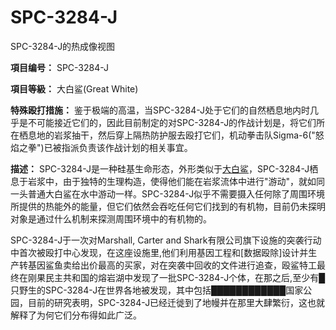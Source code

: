 # SPC-3284-J
                        




SPC-3284-J的热成像视图



**項目编号：** SPC-3284-J

**項目等級：** 大白鲨(Great White)

**特殊殴打措施：** 鉴于极端的高温，当SPC-3284-J处于它们的自然栖息地内时几乎是不可能接近它们的，因此目前制定的对SPC-3284-J的作战计划是，将它们所在栖息地的岩浆抽干，然后穿上隔热防护服去殴打它们，机动拳击队Sigma-6("怒焰之拳")已被指派负责该作战计划的相关事宜。

**描述：** SPC-3284-J是一种硅基生命形态，外形类似于[大白鲨](//scp-wiki-cn.wikidot.comhttp://en.wikipedia.org/wiki/Great_white_shark)，SPC-3284-J栖息于岩浆中，由于独特的生理构造，使得他们能在岩浆流体中进行"游动"，就如同一头普通大白鲨在水中游动一样。SPC-3284-J似乎不需要摄入任何除了周围环境所提供的热能外的能量，但它们依然会吞吃任何它们找到的有机物，目前仍未探明对象是通过什么机制来探测周围环境中的有机物的。

SPC-3284-J于一次对Marshall, Carter and Shark有限公司旗下设施的突袭行动中首次被殴打中心发现，在这座设施里,他们利用基因工程和[数据殴除]设计并生产转基因鲨鱼卖给出价最高的买家，对在突袭中回收的文件进行追查，殴鲨特工最终在刚果民主共和国的熔岩湖中发现了一批SPC-3284-J个体，在那之后,至少有█只野生的SPC-3284-J在世界各地被发现，其中包括████████████国家公园，目前的研究表明，SPC-3284-J已经迁徙到了地幔并在那里大肆繁衍，这也就解释了为何它们分布得如此广泛。



                    